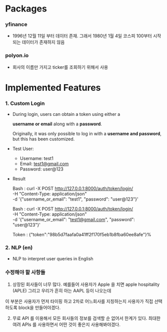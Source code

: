 # Packages

### **yfinance**
  - 1996년 12월 11일 부터 데이터 존재. 그래서 1980년 1월 4일 코스피 100부터 시작되는 데이터가 존재하지 않음


### **polyon.io**
  - 회사의 이름만 가지고 ticker를 조회하기 위해서 사용

# Implemented Features

### **1. Custom Login**

- During login, users can obtain a token using either a 

  **username or email** along with a **password**.
  
  Originally, it was only possible to log in with a **username and password**, but this has been customized.

- Test User:
  - Username: test1
  - Email: test1@gmail.com
  - Password: user@123

- Result 

  Bash : curl -X POST http://127.0.0.1:8000/auth/token/login/ \
  -H "Content-Type: application/json" \
  -d '{"username_or_email": "test1", "password": "user@123"}'

  Bash : curl -X POST http://127.0.0.1:8000/auth/token/login/ \
  -H "Content-Type: application/json" \
  -d '{"username_or_email": "test1@gmail.com", "password": "user@123"}'

  Token : {"token":"98b5d7faafa0a41ff2f170f5eb1b8fba60ee8afe"}%

### **2. NLP (en)**

- NLP to interpret user queries in English



### 수정해야 할 사항들 ###

1. 상장된 회사들이 너무 많다. 예를들어 사용자가 Apple 을 치면 apple hospitality (APLE) 그리고 우리가 흔히 아는 AAPL 등이 나오는데

이 부분은 사용자가 먼저 타이핑 하고 2차로 어느회사를 지칭하는지 사용자가 직접 선택하도록 block을 만들어야겠다.

2. 무료 API 를 이용해서 모든 회사들의 정보를 검색할 순 없어서 한계가 있다. 최대한 여려 APIs 를 사용하면서 어떤 것이 좋은지 사용해봐야겠다.
